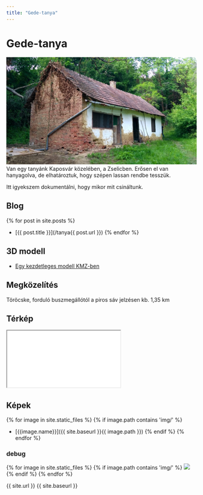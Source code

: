 ```yaml
---
title: "Gede-tanya"
---
```

# Gede-tanya
![A tanyaház képe](/img/tanya.jpg)
Van egy tanyánk Kaposvár közelében, a Zselicben. 
Erősen el van hanyagolva, de elhatároztuk, hogy szépen lassan rendbe tesszük.

Itt igyekszem dokumentálni, hogy mikor mit csináltunk.

## Blog
{% for post in site.posts %}
 - [{{ post.title }}](/tanya{{ post.url }})
{% endfor %}

## 3D modell
- [Egy kezdetleges modell KMZ-ben](/3d/Tanya.kmz)

## Megközelítés
Töröcske, forduló buszmegállótól a piros sáv jelzésen kb. 1,35 km

## Térkép

<iframe src="map"></iframe>

## Képek
{% for image in site.static_files %}
{% if image.path contains 'img/' %}
 - [{{image.name}}]({{ site.baseurl }}{{ image.path }})
{% endif %}
{% endfor %}

### debug
{% for image in site.static_files %}
{% if image.path contains 'img/' %}
<a href="{{ site.baseurl }}{{ image.path }}"><img src="https://images.weserv.nl/?url={{ site.url }}{{ site.baseurl }}{{ image.path }}&w=256&h=256&output=jpg&q=50" /></a> 
{% endif %}
{% endfor %}

{{ site.url }}
{{ site.baseurl }}
